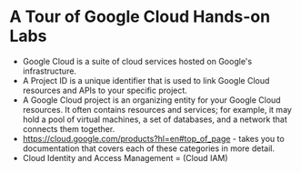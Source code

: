 <h1> A Tour of Google Cloud Hands-on Labs </h1>

* Google Cloud is a suite of cloud services hosted on Google's infrastructure.
* A Project ID is a unique identifier that is used to link Google Cloud resources and APIs to your specific project.
* A Google Cloud project is an organizing entity for your Google Cloud resources. It often contains resources and services; for example, it may hold a pool of virtual machines, a set of databases, and a network that connects them together.
* https://cloud.google.com/products?hl=en#top_of_page - takes you to documentation that covers each of these categories in more detail.  
* Cloud Identity and Access Management = (Cloud IAM)